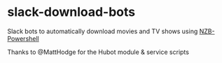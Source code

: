 # slack-download-bots

Slack bots to automatically download movies and TV shows using [NZB-Powershell](https://github.com/benny-gold/NZB-powershell)

Thanks to @MattHodge for the Hubot module & service scripts